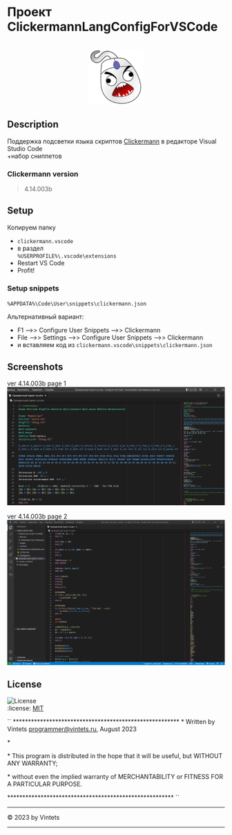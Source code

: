 
# Проект ClickermannLangConfigForVSCode

<br />
<div align="center">
<a href="#readme" target="_blank">
<img src="https://github.com/Vintets/ClickermannLangConfigForVSCode/raw/master/clickermann.vscode/images/Clickermann-v4_Mainicon.svg" height="128" width="128"/>
</a>
</div>


## Description

Поддержка подсветки языка скриптов [Clickermann](http://crapware.aidf.org) в редакторе Visual Studio Code <br />
+набор сниппетов

### Clickermann version

> 4.14.003b


## Setup

Копируем папку
- `clickermann.vscode` <br />
- в раздел <br />`%USERPROFILE%\.vscode\extensions` <br />
- Restart VS Code <br />
- Profit!


### Setup snippets
`%APPDATA%\Code\User\snippets\clickermann.json`

Альтернативный вариант:
- F1 -->> Configure User Snippets -->> Clickermann
- File -->> Settings -->> Configure User Snippets -->> Clickermann
- и вставляем код из `clickermann.vscode\snippets\clickermann.json`


## Screenshots

ver 4.14.003b page 1<br />
![Скриншот работы скрипта](https://github.com/Vintets/ClickermannLangConfigForVSCode/raw/master/screenshots/Clickermann.vscode_2023-08-23_17-29-24_screenshot_1.png)

ver 4.14.003b page 2<br />
![Скриншот работы скрипта](https://github.com/Vintets/ClickermannLangConfigForVSCode/raw/master/screenshots/Clickermann.vscode_2023-08-23_17-27-53_screenshot_2.png)


## License

![License](https://img.shields.io/badge/license-MIT-green) <br />
:license:  [MIT](https://github.com/toorusr/sitemap-generator/tree/master/LICENSE)

``
\*******************************************************
\* Written by Vintets <programmer@vintets.ru>, August 2023

\*

\* This program is distributed in the hope that it will be useful, but WITHOUT ANY WARRANTY;

\* without even the implied warranty of MERCHANTABILITY or FITNESS FOR A PARTICULAR PURPOSE.

\*******************************************************
``
____

:copyright: 2023 by Vintets
____
